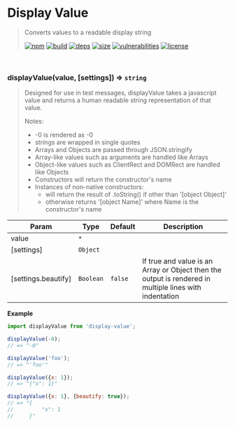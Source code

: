 # Display Value

> Converts values to a readable display string
>
> [![npm][npm]][npm-url]
[![build][build]][build-url]
[![deps][deps]][deps-url]
[![size][size]][size-url]
[![vulnerabilities][vulnerabilities]][vulnerabilities-url]
[![license][license]][license-url]


<br><a name="displayValue"></a>

### displayValue(value, [settings]) ⇒ <code>string</code>
> Designed for use in test messages, displayValue takes a javascript value and returns a human readable string representation of that value.> > Notes:> - -0 is rendered as -0> - strings are wrapped in single quotes> - Arrays and Objects are passed through JSON.stringify> - Array-like values such as arguments are handled like Arrays> - Object-like values such as ClientRect and DOMRect are handled like Objects> - Constructors will return the constructor's name> - Instances of non-native constructors:>   - will return the result of .toString() if other than '[object Object]'>   - otherwise returns '[object Name]' where Name is the constructor's name


| Param | Type | Default | Description |
| --- | --- | --- | --- |
| value | <code>\*</code> |  |  |
| [settings] | <code>Object</code> |  |  |
| [settings.beautify] | <code>Boolean</code> | <code>false</code> | If true and value is an Array or Object then the output is rendered in multiple lines with indentation |

**Example**  
``` javascriptimport displayValue from 'display-value';displayValue(-0);// => "-0"displayValue('foo');// => "'foo'"displayValue({x: 1});// => "{"x": 1}"displayValue({x: 1}, {beautify: true});// => "{//         "x": 1//     }"```

[npm]: https://img.shields.io/npm/v/display-value.svg
[npm-url]: https://npmjs.com/package/display-value
[build]: https://travis-ci.org/DarrenPaulWright/display-value.svg?branch&#x3D;master
[build-url]: https://travis-ci.org/DarrenPaulWright/display-value
[deps]: https://david-dm.org/darrenpaulwright/display-value.svg
[deps-url]: https://david-dm.org/darrenpaulwright/display-value
[size]: https://packagephobia.now.sh/badge?p&#x3D;display-value
[size-url]: https://packagephobia.now.sh/result?p&#x3D;display-value
[vulnerabilities]: https://snyk.io/test/github/DarrenPaulWright/display-value/badge.svg?targetFile&#x3D;package.json
[vulnerabilities-url]: https://snyk.io/test/github/DarrenPaulWright/display-value?targetFile&#x3D;package.json
[license]: https://img.shields.io/github/license/DarrenPaulWright/display-value.svg
[license-url]: https://npmjs.com/package/display-value/LICENSE.md
